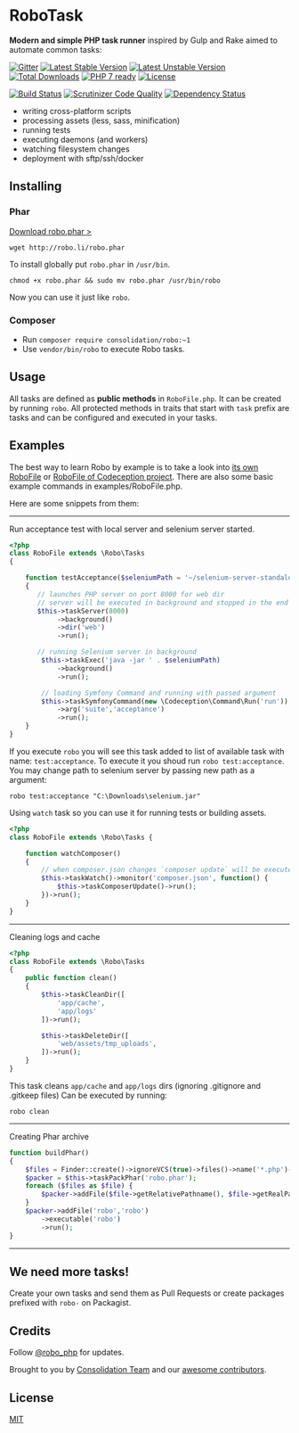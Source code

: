 # RoboTask

**Modern and simple PHP task runner** inspired by Gulp and Rake aimed to automate common tasks:

[![Gitter](https://badges.gitter.im/Join%20Chat.svg)](https://gitter.im/consolidation-org/Robo?utm_source=badge&utm_medium=badge&utm_campaign=pr-badge&utm_content=badge) 
[![Latest Stable Version](https://poser.pugx.org/consolidation/robo/v/stable.png)](https://packagist.org/packages/consolidation/robo) 
[![Latest Unstable Version](https://poser.pugx.org/consolidation/robo/v/unstable.png)](https://packagist.org/packages/consolidation/robo) 
[![Total Downloads](https://poser.pugx.org/consolidation/robo/downloads.png)](https://packagist.org/packages/consolidation/robo) 
[![PHP 7 ready](http://php7ready.timesplinter.ch/consolidation/Robo/badge.svg)](https://travis-ci.org/consolidation/Robo)
[![License](https://poser.pugx.org/consolidation/robo/license.png)](https://www.versioneye.com/user/projects/57c4a6fe968d64004d97620a?child=57c4a6fe968d64004d97620a#tab-licenses)

[![Build Status](https://travis-ci.org/consolidation/Robo.svg?branch=master)](https://travis-ci.org/consolidation/Robo) 
[![Scrutinizer Code Quality](https://scrutinizer-ci.com/g/consolidation/Robo/badges/quality-score.png?b=master)](https://scrutinizer-ci.com/g/consolidation/Robo/?branch=master)
[![Dependency Status](https://www.versioneye.com/user/projects/57c4a6fe968d64004d97620a/badge.svg?style=flat-square)](https://www.versioneye.com/user/projects/57c4a6fe968d64004d97620a)

* writing cross-platform scripts
* processing assets (less, sass, minification)
* running tests
* executing daemons (and workers)
* watching filesystem changes
* deployment with sftp/ssh/docker

## Installing

### Phar

[Download robo.phar >](http://robo.li/robo.phar)

```
wget http://robo.li/robo.phar
```

To install globally put `robo.phar` in `/usr/bin`.

```
chmod +x robo.phar && sudo mv robo.phar /usr/bin/robo
```

Now you can use it just like `robo`.

### Composer

* Run `composer require consolidation/robo:~1`
* Use `vendor/bin/robo` to execute Robo tasks.

## Usage

All tasks are defined as **public methods** in `RoboFile.php`. It can be created by running `robo`.
All protected methods in traits that start with `task` prefix are tasks and can be configured and executed in your tasks.

## Examples

The best way to learn Robo by example is to take a look into [its own RoboFile](https://github.com/consolidation-org/Robo/blob/master/RoboFile.php)
 or [RoboFile of Codeception project](https://github.com/Codeception/Codeception/blob/master/RoboFile.php). There are also some basic example commands in examples/RoboFile.php.

Here are some snippets from them:

---

Run acceptance test with local server and selenium server started.


``` php
<?php
class RoboFile extends \Robo\Tasks
{

    function testAcceptance($seleniumPath = '~/selenium-server-standalone-2.39.0.jar')
    {
       // launches PHP server on port 8000 for web dir
       // server will be executed in background and stopped in the end
       $this->taskServer(8000)
            ->background()
            ->dir('web')
            ->run();

       // running Selenium server in background
        $this->taskExec('java -jar ' . $seleniumPath)
            ->background()
            ->run();

        // loading Symfony Command and running with passed argument
        $this->taskSymfonyCommand(new \Codeception\Command\Run('run'))
            ->arg('suite','acceptance')
            ->run();
    }
}
```

If you execute `robo` you will see this task added to list of available task with name: `test:acceptance`.
To execute it you shoud run `robo test:acceptance`. You may change path to selenium server by passing new path as a argument:

```
robo test:acceptance "C:\Downloads\selenium.jar"
```

Using `watch` task so you can use it for running tests or building assets.

``` php
<?php
class RoboFile extends \Robo\Tasks {

    function watchComposer()
    {
        // when composer.json changes `composer update` will be executed
        $this->taskWatch()->monitor('composer.json', function() {
            $this->taskComposerUpdate()->run();
        })->run();
    }
}
```

---

Cleaning logs and cache

``` php
<?php
class RoboFile extends \Robo\Tasks
{
    public function clean()
    {
        $this->taskCleanDir([
            'app/cache',
            'app/logs'
        ])->run();

        $this->taskDeleteDir([
            'web/assets/tmp_uploads',
        ])->run();
    }
}
```

This task cleans `app/cache` and `app/logs` dirs (ignoring .gitignore and .gitkeep files)
Can be executed by running:

```
robo clean
```

----

Creating Phar archive

``` php
function buildPhar()
{
    $files = Finder::create()->ignoreVCS(true)->files()->name('*.php')->in(__DIR__);
    $packer = $this->taskPackPhar('robo.phar');
    foreach ($files as $file) {
        $packer->addFile($file->getRelativePathname(), $file->getRealPath());
    }
    $packer->addFile('robo','robo')
        ->executable('robo')
        ->run();
}
```

---

## We need more tasks!

Create your own tasks and send them as Pull Requests or create packages prefixed with `robo-` on Packagist.

## Credits

Follow [@robo_php](http://twitter.com/robo_php) for updates.

Brought to you by [Consolidation Team](https://github.com/orgs/consolidation/people) and our [awesome contributors](https://github.com/consolidation/Robo/graphs/contributors).

## License

[MIT](https://github.com/consolidation/Robo/blob/master/LICENSE)
